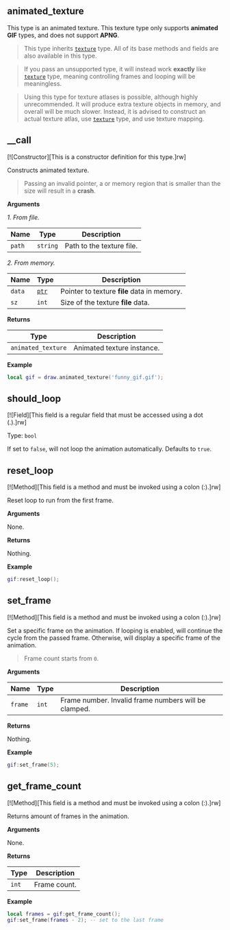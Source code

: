## animated_texture

This type is an animated texture. This texture type only supports **animated GIF** types, and does not support **APNG**.

> This type inherits [`texture`](/api/draw/managed/texture "This type represents a texture object.") type. All of its base methods and fields are also available in this type.

> If you pass an unsupported type, it will instead work **exactly** like [`texture`](/api/draw/managed/texture "This type represents a texture object.") type, meaning controlling frames and looping will be meaningless.

> Using this type for texture atlases is possible, although highly unrecommended. It will produce extra texture objects in memory, and overall will be much slower. Instead, it is advised to construct an actual texture atlas, use [`texture`](/api/draw/managed/texture "This type represents a texture object.") type, and use texture mapping.

## __call

[![Constructor][This is a constructor definition for this type.]rw]

Constructs animated texture.

> Passing an invalid pointer, a or memory region that is smaller than the size will result in a **crash**.

**Arguments**

*1. From file.*

| Name | Type | Description |
| ---- | ---- | ----------- |
| `path` | `string` | Path to the texture file. |

*2. From memory.*

| Name | Type | Description |
| ---- | ---- | ----------- |
| `data` | [`ptr`](/api/common-types/ptr "This type is a literal pointer.") | Pointer to texture **file** data in memory. |
| `sz` | `int` | Size of the texture **file** data. |

**Returns**

| Type | Description |
| ---- | ----------- |
| `animated_texture` | Animated texture instance. |

**Example**

```lua
local gif = draw.animated_texture('funny_gif.gif');
```

## should_loop

[![Field][This field is a regular field that must be accessed using a dot (.).]rw]

Type: `bool`

If set to `false`, will not loop the animation automatically. Defaults to `true`.

## reset_loop

[![Method][This field is a method and must be invoked using a colon (:).]rw]

Reset loop to run from the first frame.

**Arguments**

None.

**Returns**

Nothing.

**Example**

```lua
gif:reset_loop();
```

## set_frame

[![Method][This field is a method and must be invoked using a colon (:).]rw]

Set a specific frame on the animation. If looping is enabled, will continue the cycle from the passed frame. Otherwise, will display a specific frame of the animation.

> Frame count starts from `0`.

**Arguments**

| Name | Type | Description |
| ---- | ---- | ----------- |
| `frame` | `int` | Frame number. Invalid frame numbers will be clamped. |

**Returns**

Nothing.

**Example**

```lua
gif:set_frame(5);
```

## get_frame_count

[![Method][This field is a method and must be invoked using a colon (:).]rw]

Returns amount of frames in the animation.

**Arguments**

None.

**Returns**

| Type | Description |
| ---- | ----------- |
| `int` | Frame count. |

**Example**

```lua
local frames = gif:get_frame_count();
gif:set_frame(frames - 2); -- set to the last frame
```